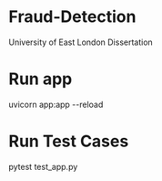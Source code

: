 # Fraud-Detection
University of East London Dissertation

# Run app

uvicorn app:app --reload

# Run Test Cases

pytest test_app.py
